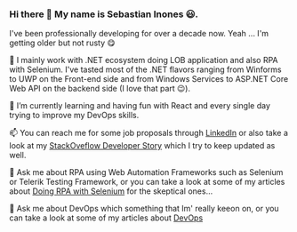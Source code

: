 ### Hi there 👋 My name is Sebastian Inones 😃. 
I've been professionally developing for over a decade now. Yeah ... I'm getting older but not rusty 😋

🔭 I mainly work with .NET ecosystem doing LOB application and also RPA with Selenium. 
I've tasted most of the .NET flavors ranging from Winforms to UWP on the Front-end side and from Windows Services to ASP.NET Core Web API on the backend side (I love that part 😉).

🌱 I’m currently learning and having fun with React and every single day trying to improve my DevOps skills.

📫 You can reach me for some job proposals through [LinkedIn](https://www.linkedin.com/in/sebastianinones/) or also take a look at my [StackOveflow Developer Story](https://stackoverflow.com/users/story/3374615) which I try to keep updated as well.

💬 Ask me about RPA using Web Automation Frameworks such as Selenium or Telerik Testing Framework, or you can take a look at some of my articles about [Doing RPA with Selenium](https://www.linkedin.com/pulse/doing-rpa-withselenium-sebastian-inones/) for the skeptical ones...

💬 Ask me about DevOps which something that Im' really keeon on, or you can take a look at some of my articles about [DevOps](https://www.linkedin.com/pulse/github-bitbucket-gitlabazure-devops-why-dont-use-them-inones/)

<!--
**sebainones/sebainones** is a ✨ _special_ ✨ repository because its `README.md` (this file) appears on your GitHub profile.

Here are some ideas to get you started:

- 🔭 I’m currently working on ...
- 🌱 I’m currently learning ...
- 👯 I’m looking to collaborate on ...
- 🤔 I’m looking for help with ...
- 💬 Ask me about ...
- 📫 How to reach me: ...
- 😄 Pronouns: ...
- ⚡ Fun fact: ...
-->
